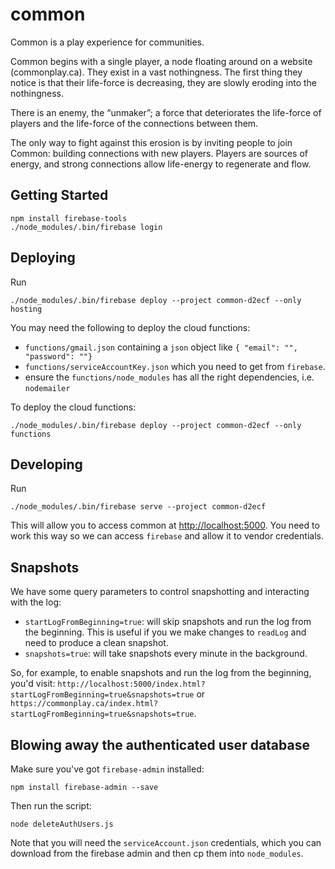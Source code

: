 # common

Common is a play experience for communities. 

Common begins with a single player, a node floating around on a website (commonplay.ca). They exist in a vast nothingness. The first thing they notice is that their life-force is decreasing, they are slowly eroding into the nothingness.

There is an enemy, the “unmaker”; a force that deteriorates the life-force of players and the life-force of the connections between them. 

The only way to fight against this erosion is by inviting people to join Common: building connections with new players. Players are sources of energy, and strong connections allow life-energy to regenerate and flow. 


## Getting Started

```shell
npm install firebase-tools
./node_modules/.bin/firebase login
```

## Deploying

Run

```shell
./node_modules/.bin/firebase deploy --project common-d2ecf --only hosting
```

You may need the following to deploy the cloud functions:

* `functions/gmail.json` containing a `json` object like `{ "email": "", "password": ""}`
* `functions/serviceAccountKey.json` which you need to get from `firebase`.
* ensure the `functions/node_modules` has all the right dependencies, i.e. `nodemailer`

To deploy the cloud functions:

```shell
./node_modules/.bin/firebase deploy --project common-d2ecf --only functions
```

## Developing

Run

```shell
./node_modules/.bin/firebase serve --project common-d2ecf
```

This will allow you to access common at [http://localhost:5000](http://localhost:5000). You need to work this way so we can access `firebase` and allow it to vendor credentials.

## Snapshots

We have some query parameters to control snapshotting and interacting with the log:

* `startLogFromBeginning=true`: will skip snapshots and run the log from the beginning. This is useful if you we make changes to `readLog` and need to produce a clean snapshot.
* `snapshots=true`: will take snapshots every minute in the background.

So, for example, to enable snapshots and run the log from the beginning, you'd visit: `http://localhost:5000/index.html?startLogFromBeginning=true&snapshots=true` or `https://commonplay.ca/index.html?startLogFromBeginning=true&snapshots=true`.

## Blowing away the authenticated user database

Make sure you've got `firebase-admin` installed:

```shell
npm install firebase-admin --save
```

Then run the script:

```shell
node deleteAuthUsers.js
```

Note that you will need the `serviceAccount.json` credentials, which you can download from the firebase admin and then cp them into `node_modules`.
